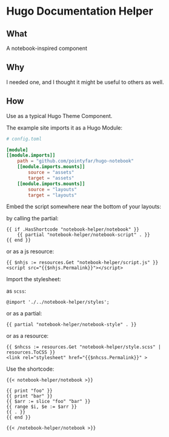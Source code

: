 # Hugo Documentation Helper

## What

A notebook-inspired component

## Why

I needed one, and I thought it might be useful to others as well.

## How

Use as a typical Hugo Theme Component.

The example site imports it as a Hugo Module:

```toml
# config.toml

[module]
[[module.imports]]
    path = "github.com/pointyfar/hugo-notebook"
    [[module.imports.mounts]]
        source = "assets"
        target = "assets"
    [[module.imports.mounts]]
        source = "layouts"
        target = "layouts"
```

Embed the script somewhere near the bottom of your layouts: 

by calling the partial:

```
{{ if .HasShortcode "notebook-helper/notebook" }}
    {{ partial "notebook-helper/notebook-script" . }}
{{ end }}
```

or as a js resource:
```
{{ $nhjs := resources.Get "notebook-helper/script.js" }}
<script src="{{$nhjs.Permalink}}"></script>
```


Import the stylesheet:

as `scss`:
```
@import './../notebook-helper/styles';
```

or as a partial:
```
{{ partial "notebook-helper/notebook-style" . }}
```

or as a resource:
```
{{ $nhcss := resources.Get "notebook-helper/style.scss" | resources.ToCSS }}
<link rel="stylesheet" href="{{$nhcss.Permalink}}" >
```

Use the shortcode:

```
{{< notebook-helper/notebook >}}

{{ print "foo" }}
{{ print "bar" }}
{{ $arr := slice "foo" "bar" }}
{{ range $i, $e := $arr }}
{{ . }}
{{ end }}

{{< /notebook-helper/notebook >}}
```

